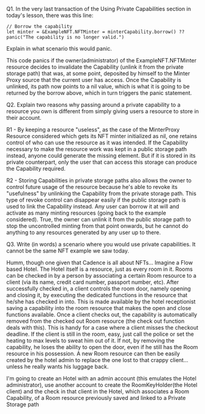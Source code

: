 Q1. In the very last transaction of the Using Private Capabilities section in today's lesson, there was this line:

```cadence
// Borrow the capability
let minter = &ExampleNFT.NFTMinter = minterCapability.borrow() ?? panic("The capability is no longer valid.")
```
Explain in what scenario this would panic.

This code panics if the owner(administrator) of the ExampleNFT.NFTMinter resource decides to invalidate the Capability (unlink it from the private storage path) that was, at some point, deposited by himself to the Minter Proxy source that the current user has access. Once the Capability is unlinked, its path now points to a nil value, which is what it is going to be returned by the borrow above, which in turn triggers the panic statement.

Q2. Explain two reasons why passing around a private capability to a resource you own is different from simply giving users a resource to store in their account.

R1 - By keeping a resource "useless", as the case of the MinterProxy Resource considered which gets its NFT minter initialized as nil, one retains control of who can use the resource as it was intended. If the Capability necessary to make the resource work was kept in a public storage path instead, anyone could generate the missing element. But if it is stored in its private counterpart, only the user that can access this storage can produce the Capability required.

R2 - Storing Capabilities in private storage paths also allows the owner to control future usage of the resource because he's able to revoke its "usefulness" by unlinking the Capability from the private storage path. This type of revoke control can disappear easily if the public storage path is used to link the Capability instead. Any user can borrow it at will and activate as many minting resources (going back to the example considered). True, the owner can unlink it from the public storage path to stop the uncontrolled minting from that point onwards, but he cannot do anything to any resources generated by any user up to there.

Q3. Write (in words) a scenario where you would use private capabilities. It cannot be the same NFT example we saw today.

Humm, though one given that Cadence is all about NFTs...
Imagine a Flow based Hotel. The Hotel itself is a resource, just as every room in it. Rooms can be checked in by a person by associating a certain Room resource to a client (via its name, credit card number, passport number, etc). After successfully checked in, a client controls the room door, namely opening and closing it, by executing the dedicated functions in the resource that he/she has checked in into.
This is made available by the hotel receptionist saving a capability into the room resource that makes the open and close functions available. Once a client checks out, the capability is automatically removed from the checked out Room resource (the check out function deals with this).
This is handy for a case where a client misses the checkout deadline. If the client is still in the room, easy, just call the police or set the heating to max levels to sweat him out of it. If not, by removing the capability, he loses the ability to open the door, even if he still has the Room resource in his possession. A new Room resource can then be easily created by the hotel admin to replace the one lost to that crappy client... unless he really wants his luggage back.

I'm going to create an Hotel with an admin account (this emulates the Hotel administrator), use another account to create the RoomKeyHolder(the Hotel client) and the check in that client in the Hotel, which associates a Room Capability, of a Room resource previously saved and linked to a Private Storage path
